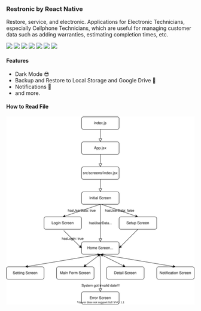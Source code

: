 ### Restronic by React Native

Restore, service, and electronic. Applications for Electronic Technicians, especially Cellphone Technicians, which are useful for managing customer data such as adding warranties, estimating completion times, etc.

<img src="./screenshot/splashscreen.png">
<img src="./screenshot/home-lightmode.png">
<img src="./screenshot/home-darkmode.png">
<img src="./screenshot/home-datashowcase1.png">
<img src="./screenshot/home-datashowcase2.png">
<img src="./screenshot/main-form.png">
<img src="./screenshot/data-details.png">

#### Features

- Dark Mode :sunglasses:
- Backup and Restore to Local Storage and Google Drive :file_folder:
- Notifications :bell:
- and more.

#### How to Read File

<img src="./restronicHowToReadFile.svg">
